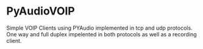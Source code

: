 # PyAudioVOIP
Simple VOIP Clients using PYAudio implemented in tcp and udp protocols. One way and full duplex impelented in both protocols
as well as a recording client.
